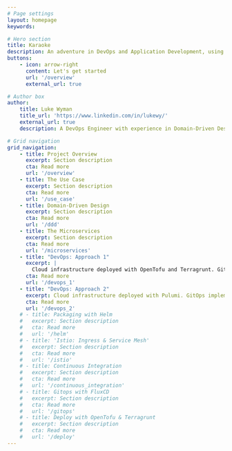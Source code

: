 ```yaml
---
# Page settings
layout: homepage
keywords:

# Hero section
title: Karaoke
description: An adventure in DevOps and Application Development, using an original, non-trivial use-case to explore developing and running Microservices on Kubernetes, deploying with Infrastructure as Code, and GitOps and CI/CD. 
buttons:
    - icon: arrow-right
      content: Let's get started
      url: '/overview'
      external_url: true

# Author box
author:
    title: Luke Wyman
    title_url: 'https://www.linkedin.com/in/lukewy/'
    external_url: true
    description: A DevOps Engineer with experience in Domain-Driven Design and Application Development.

# Grid navigation
grid_navigation:
    - title: Project Overview
      excerpt: Section description
      cta: Read more
      url: '/overview'
    - title: The Use Case
      excerpt: Section description
      cta: Read more
      url: '/use_case'
    - title: Domain-Driven Design
      excerpt: Section description
      cta: Read more
      url: '/ddd'
    - title: The Microservices 
      excerpt: Section description
      cta: Read more
      url: '/microservices'
    - title: "DevOps: Approach 1"
      excerpt: |
        Cloud infrastructure deployed with OpenTofu and Terragrunt. GitOps implemented with Flux CD. Kubernetes Ingress & Traffic Management implemented with Istio. Continuous Integration workflows implemented with GitHub Actions.
      cta: Read more
      url: '/devops_1'
    - title: "DevOps: Approach 2"
      excerpt: Cloud infrastructure deployed with Pulumi. GitOps implemented with ArgoCD. Kubernetes Ingress & Traffic Management implemented with linkerd. Continuous Integration workflows implemented with Gitlab CI.
      cta: Read more
      url: '/devops_2'
    # - title: Packaging with Helm
    #   excerpt: Section description
    #   cta: Read more
    #   url: '/helm'
    # - title: 'Istio: Ingress & Service Mesh'
    #   excerpt: Section description
    #   cta: Read more
    #   url: '/istio'
    # - title: Continuous Integration
    #   excerpt: Section description
    #   cta: Read more
    #   url: '/continuous_integration'
    # - title: Gitops with FluxCD
    #   excerpt: Section description
    #   cta: Read more
    #   url: '/gitops'
    # - title: Deploy with OpenTofu & Terragrunt
    #   excerpt: Section description
    #   cta: Read more
    #   url: '/deploy'
---
```

